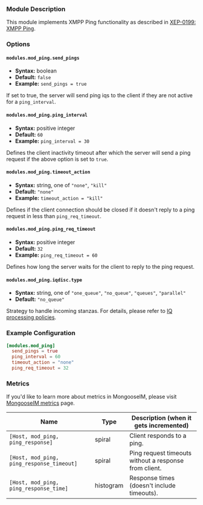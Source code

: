 ### Module Description

This module implements XMPP Ping functionality as described in [XEP-0199: XMPP Ping](http://www.xmpp.org/extensions/xep-0199.html).

### Options

#### `modules.mod_ping.send_pings`
* **Syntax:** boolean
* **Default:** `false`
* **Example:** `send_pings = true`

If set to true, the server will send ping iqs to the client if they are not active for a `ping_interval`.

#### `modules.mod_ping.ping_interval`
* **Syntax:** positive integer
* **Default:** `60`
* **Example:** `ping_interval = 30`

Defines the client inactivity timeout after which the server will send a ping request if the above option is set to `true`.

#### `modules.mod_ping.timeout_action`
* **Syntax:** string, one of `"none"`, `"kill"`
* **Default:** `"none"`
* **Example:** `timeout_action = "kill"`

Defines if the client connection should be closed if it doesn't reply to a ping request in less than `ping_req_timeout`.

#### `modules.mod_ping.ping_req_timeout`
* **Syntax:** positive integer
* **Default:** `32`
* **Example:** `ping_req_timeout = 60`

Defines how long the server waits for the client to reply to the ping request.

#### `modules.mod_ping.iqdisc.type`
* **Syntax:** string, one of `"one_queue"`, `"no_queue"`, `"queues"`, `"parallel"`
* **Default:** `"no_queue"`

Strategy to handle incoming stanzas. For details, please refer to
[IQ processing policies](../../advanced-configuration/Modules/#iq-processing-policies).

### Example Configuration

```toml
[modules.mod_ping]
  send_pings = true
  ping_interval = 60
  timeout_action = "none"
  ping_req_timeout = 32
```

### Metrics

If you'd like to learn more about metrics in MongooseIM, please visit [MongooseIM metrics](../operation-and-maintenance/MongooseIM-metrics.md) page.

| Name | Type | Description (when it gets incremented) |
| ---- | ---- | -------------------------------------- |
| ``[Host, mod_ping, ping_response]`` | spiral | Client responds to a ping. |
| ``[Host, mod_ping, ping_response_timeout]`` | spiral | Ping request timeouts without a response from client. |
| ``[Host, mod_ping, ping_response_time]`` | histogram | Response times (doesn't include timeouts). |
